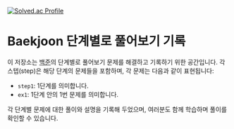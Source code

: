 [![Solved.ac Profile](http://mazassumnida.wtf/api/v2/generate_badge?boj=disney1026)](https://solved.ac/disney1026/)
# Baekjoon 단계별로 풀어보기 기록

이 저장소는 [백준](https://www.acmicpc.net/)의 단계별로 풀어보기 문제를 해결하고 기록하기 위한 공간입니다. 각 스텝(step)은 해당 단계의 문제들을 포함하며, 각 문제는 다음과 같이 표현됩니다:

- `step1`: 1단계를 의미합니다.
- `ex1`: 1단계 안의 1번 문제를 의미합니다.

각 단계별 문제에 대한 풀이와 설명을 기록해 두었으며, 여러분도 함께 학습하며 풀이를 확인할 수 있습니다. 
